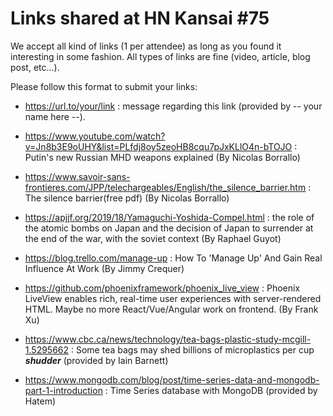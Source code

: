 Links shared at HN Kansai #75
=============================

We accept all kind of links (1 per attendee) as long as you found it interesting in some fashion. All types of links are fine (video, article, blog post, etc...). 

Please follow this format to submit your links:
- https://url.to/your/link : message regarding this link (provided by -- your name here --).

- https://www.youtube.com/watch?v=Jn8b3E9oUHY&list=PLfdj8oy5zeoHB8cqu7pJxKLlO4n-bTOJO : Putin's new Russian MHD weapons explained (By Nicolas Borrallo)

- https://www.savoir-sans-frontieres.com/JPP/telechargeables/English/the_silence_barrier.htm : The silence barrier(free pdf) (By Nicolas Borrallo)

- https://apjjf.org/2019/18/Yamaguchi-Yoshida-Compel.html : the role of the atomic bombs on Japan and the decision of Japan to surrender at the end of the war, with the soviet context (By Raphael Guyot)

- https://blog.trello.com/manage-up : How To 'Manage Up' And Gain Real Influence At Work (By Jimmy Crequer)

- https://github.com/phoenixframework/phoenix_live_view : Phoenix LiveView enables rich, real-time user experiences with server-rendered HTML. Maybe no more React/Vue/Angular work on frontend. (By Frank Xu)

- https://www.cbc.ca/news/technology/tea-bags-plastic-study-mcgill-1.5295662 : Some tea bags may shed billions of microplastics per cup ***shudder*** (provided by Iain Barnett)

- https://www.mongodb.com/blog/post/time-series-data-and-mongodb-part-1-introduction : Time Series database with MongoDB (provided by Hatem)
